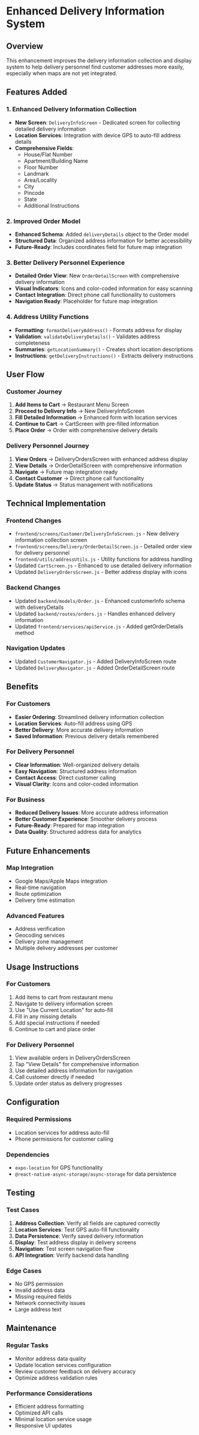 # Enhanced Delivery Information System

## Overview
This enhancement improves the delivery information collection and display system to help delivery personnel find customer addresses more easily, especially when maps are not yet integrated.

## Features Added

### 1. Enhanced Delivery Information Collection
- **New Screen**: `DeliveryInfoScreen` - Dedicated screen for collecting detailed delivery information
- **Location Services**: Integration with device GPS to auto-fill address details
- **Comprehensive Fields**: 
  - House/Flat Number
  - Apartment/Building Name
  - Floor Number
  - Landmark
  - Area/Locality
  - City
  - Pincode
  - State
  - Additional Instructions

### 2. Improved Order Model
- **Enhanced Schema**: Added `deliveryDetails` object to the Order model
- **Structured Data**: Organized address information for better accessibility
- **Future-Ready**: Includes coordinates field for future map integration

### 3. Better Delivery Personnel Experience
- **Detailed Order View**: New `OrderDetailScreen` with comprehensive delivery information
- **Visual Indicators**: Icons and color-coded information for easy scanning
- **Contact Integration**: Direct phone call functionality to customers
- **Navigation Ready**: Placeholder for future map integration

### 4. Address Utility Functions
- **Formatting**: `formatDeliveryAddress()` - Formats address for display
- **Validation**: `validateDeliveryDetails()` - Validates address completeness
- **Summaries**: `getLocationSummary()` - Creates short location descriptions
- **Instructions**: `getDeliveryInstructions()` - Extracts delivery instructions

## User Flow

### Customer Journey
1. **Add Items to Cart** → Restaurant Menu Screen
2. **Proceed to Delivery Info** → New DeliveryInfoScreen
3. **Fill Detailed Information** → Enhanced form with location services
4. **Continue to Cart** → CartScreen with pre-filled information
5. **Place Order** → Order with comprehensive delivery details

### Delivery Personnel Journey
1. **View Orders** → DeliveryOrdersScreen with enhanced address display
2. **View Details** → OrderDetailScreen with comprehensive information
3. **Navigate** → Future map integration ready
4. **Contact Customer** → Direct phone call functionality
5. **Update Status** → Status management with notifications

## Technical Implementation

### Frontend Changes
- `frontend/screens/Customer/DeliveryInfoScreen.js` - New delivery information collection screen
- `frontend/screens/Delivery/OrderDetailScreen.js` - Detailed order view for delivery personnel
- `frontend/utils/addressUtils.js` - Utility functions for address handling
- Updated `CartScreen.js` - Enhanced to use detailed delivery information
- Updated `DeliveryOrdersScreen.js` - Better address display with icons

### Backend Changes
- Updated `backend/models/Order.js` - Enhanced customerInfo schema with deliveryDetails
- Updated `backend/routes/orders.js` - Handles enhanced delivery information
- Updated `frontend/services/apiService.js` - Added getOrderDetails method

### Navigation Updates
- Updated `CustomerNavigator.js` - Added DeliveryInfoScreen route
- Updated `DeliveryNavigator.js` - Added OrderDetailScreen route

## Benefits

### For Customers
- **Easier Ordering**: Streamlined delivery information collection
- **Location Services**: Auto-fill address using GPS
- **Better Delivery**: More accurate delivery information
- **Saved Information**: Previous delivery details remembered

### For Delivery Personnel
- **Clear Information**: Well-organized delivery details
- **Easy Navigation**: Structured address information
- **Contact Access**: Direct customer calling
- **Visual Clarity**: Icons and color-coded information

### For Business
- **Reduced Delivery Issues**: More accurate address information
- **Better Customer Experience**: Smoother delivery process
- **Future-Ready**: Prepared for map integration
- **Data Quality**: Structured address data for analytics

## Future Enhancements

### Map Integration
- Google Maps/Apple Maps integration
- Real-time navigation
- Route optimization
- Delivery time estimation

### Advanced Features
- Address verification
- Geocoding services
- Delivery zone management
- Multiple delivery addresses per customer

## Usage Instructions

### For Customers
1. Add items to cart from restaurant menu
2. Navigate to delivery information screen
3. Use "Use Current Location" for auto-fill
4. Fill in any missing details
5. Add special instructions if needed
6. Continue to cart and place order

### For Delivery Personnel
1. View available orders in DeliveryOrdersScreen
2. Tap "View Details" for comprehensive information
3. Use detailed address information for navigation
4. Call customer directly if needed
5. Update order status as delivery progresses

## Configuration

### Required Permissions
- Location services for address auto-fill
- Phone permissions for customer calling

### Dependencies
- `expo-location` for GPS functionality
- `@react-native-async-storage/async-storage` for data persistence

## Testing

### Test Cases
1. **Address Collection**: Verify all fields are captured correctly
2. **Location Services**: Test GPS auto-fill functionality
3. **Data Persistence**: Verify saved delivery information
4. **Display**: Test address display in delivery screens
5. **Navigation**: Test screen navigation flow
6. **API Integration**: Verify backend data handling

### Edge Cases
- No GPS permission
- Invalid address data
- Missing required fields
- Network connectivity issues
- Large address text

## Maintenance

### Regular Tasks
- Monitor address data quality
- Update location services configuration
- Review customer feedback on delivery accuracy
- Optimize address validation rules

### Performance Considerations
- Efficient address formatting
- Optimized API calls
- Minimal location service usage
- Responsive UI updates 